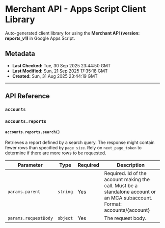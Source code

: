 # Merchant API - Apps Script Client Library

Auto-generated client library for using the **Merchant API (version: reports_v1)** in Google Apps Script.

## Metadata

- **Last Checked:** Tue, 30 Sep 2025 23:44:50 GMT
- **Last Modified:** Sun, 21 Sep 2025 17:35:18 GMT
- **Created:** Sun, 31 Aug 2025 23:44:19 GMT



---

## API Reference

### `accounts`

### `accounts.reports`

#### `accounts.reports.search()`

Retrieves a report defined by a search query. The response might contain fewer rows than specified by `page_size`. Rely on `next_page_token` to determine if there are more rows to be requested.

| Parameter | Type | Required | Description |
|---|---|---|---|
| `params.parent` | `string` | Yes | Required. Id of the account making the call. Must be a standalone account or an MCA subaccount. Format: accounts/{account} |
| `params.requestBody` | `object` | Yes | The request body. |